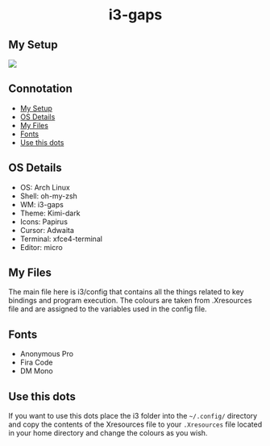 <div align='center'>
    <h1>i3-gaps</h1>
</div>

## My Setup ##
![](./images/screenshot.png)

## Connotation ##

- [My Setup](#my-setup)
- [OS Details](#os-details)
- [My Files](#my-files)
- [Fonts](#fonts)
- [Use this dots](#dots)

<a name='details'></a>
## OS Details ##
+ OS: Arch Linux
+ Shell: oh-my-zsh
+ WM: i3-gaps
+ Theme: Kimi-dark
+ Icons: Papirus
+ Cursor: Adwaita
+ Terminal: xfce4-terminal
+ Editor: micro

<a name='my-files'></a>
## My Files ##

The main file here is i3/config that contains all the things related to key bindings and program execution.
The colours are taken from .Xresources file and are assigned to the variables used in the config file.

<a name='fonts'></a>
## Fonts ##

- Anonymous Pro
- Fira Code
- DM Mono

<a name='dots'></a>
## Use this dots ##

If you want to use this dots place the i3 folder into the `~/.config/` directory and copy the contents of the Xresources file to your `.Xresources` file located in your home directory and change the colours as you wish.